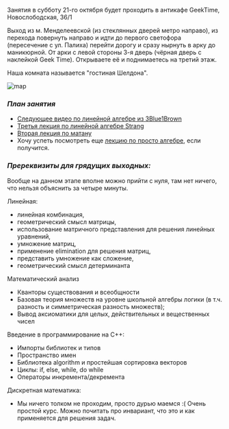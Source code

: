 Занятия в субботу 21-го октября будет проходить в антикафе GeekTime, Новослободская, 36/1 

Выход из м. Менделеевской (из стеклянных дверей метро направо), из перехода повернуть направо и идти до первого светофора (пересечение с ул. Палиха) перейти дорогу и сразу нырнуть в арку до маникюрной. От арки с левой стороны 3-я дверь (чёрная дверь с наклейкой Geek Time). Открываете её и поднимаетесь на третий этаж.

Наша комната называется "гостиная Шелдона".

![map](https://pp.userapi.com/c622517/v622517522/4ccf2/HijHNyPsegI.jpg)

### *План занятия*

- [Следующее видео по линейной алгебре из 3Blue1Brown](https://www.youtube.com/watch?v=uQhTuRlWMxw&list=PLZHQObOWTQDPD3MizzM2xVFitgF8hE_ab&index=8)
- [Третья лекция по линейной алгебре Strang](https://www.youtube.com/watch?v=FX4C-JpTFgY)
- [Вторая лекция по матану](https://www.lektorium.tv/lecture/30988)
- Хочу успеть посмотреть еще [лекцию по просто алгебре](https://www.lektorium.tv/lecture/28711), если получится.

### *Пререквизиты для грядущих выходных:*

Вообще на данном этапе вполне можно прийти с нуля, там нет ничего, что нельзя объяснить за четыре минуты.

Линейная: 
- линейная комбинация,
- геометрический смысл матрицы, 
- использование матричного представления для решения линейных уравнений, 
- умножение матриц, 
- применение elimination для решения матриц, 
- представить умножение как сложение, 
- геометрический смысл детерминанта

Математический анализ
- Кванторы существования и всеобщности 
- Базовая теория множеств на уровне школьной алгебры логики (в т.ч. разность и симметрическая разность множеств); 
- Вывод аксиоматики для целых, действительных и вещественных чисел

Введение в программирование на С++:
- Импорты библиотек и типов
- Пространство имен
- Библиотека algorithm и простейшая сортировка векторов
- Циклы: if, else, while, do while
- Операторы инкремента/декремента

Дискретная математика:
- Мы ничего толком не проходим, просто дурью маемся :( Очень простой курс. Можно почитать про инвариант, что это и как применяется для решения задач.
